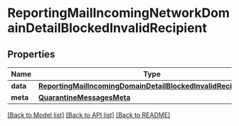 # ReportingMailIncomingNetworkDomainDetailBlockedInvalidRecipient

## Properties
Name | Type | Description | Notes
------------ | ------------- | ------------- | -------------
**data** | [**ReportingMailIncomingDomainDetailBlockedInvalidRecipientData**](ReportingMailIncomingDomainDetailBlockedInvalidRecipientData.md) |  | [optional] 
**meta** | [**QuarantineMessagesMeta**](QuarantineMessagesMeta.md) |  | [optional] 

[[Back to Model list]](../README.md#documentation-for-models) [[Back to API list]](../README.md#documentation-for-api-endpoints) [[Back to README]](../README.md)

